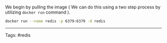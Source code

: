 We begin by pulling the image ( We can do this using a two step process by utilizing `docker run` command ). 

```bash
docker run --name redis -p 6379:6379 -d redis
```

___
Tags: #redis 
